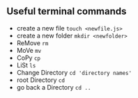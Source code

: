 ## Useful terminal commands

- create a new file `touch <newfile.js>`
- create a new folder `mkdir <newfolder>`
- ReMove `rm`
- MoVe   `mv`
- CoPy   `cp`
- LiSt   `ls`
- Change Directory `cd 'directory names'`
- root Directory `cd`
- go back a Directory `cd ..`

